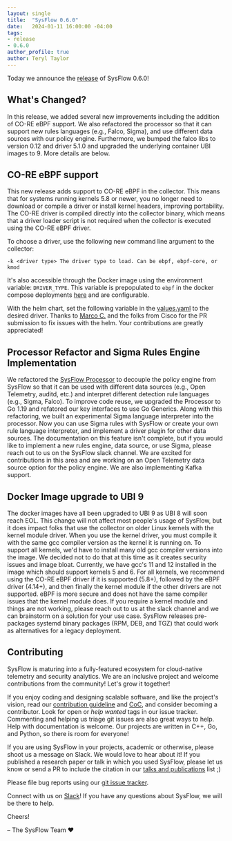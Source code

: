 ```yaml
---
layout: single
title:  "SysFlow 0.6.0"
date:   2024-01-11 16:00:00 -04:00
tags:
- release
- 0.6.0
author_profile: true
author: Teryl Taylor
---
```


Today we announce the [release](https://github.com/orgs/sysflow-telemetry/projects/2) of SysFlow 0.6.0!

## What's Changed?

In this release, we added several new improvements including the addition of CO-RE eBPF support. We also refactored the processor so that it can support new rules languages (e.g., Falco, Sigma), and use different data sources with our policy engine. Furthermore, we bumped the falco libs to version 0.12 and driver 5.1.0 and upgraded the underlying container UBI images to 9. More details are below.

## CO-RE eBPF support

This new release adds support to CO-RE eBPF in the collector. This means that for systems running kernels 5.8 or newer, you no longer need to download or compile a driver or install kernel headers, improving portability. The CO-RE driver is compiled directly into the collector binary, which means that a driver loader script is not required when the collector is executed using the CO-RE eBPF driver.

To choose a driver, use the following new command line argument to the collector:

`-k <driver type> The driver type to load. Can be ebpf, ebpf-core, or kmod`

It's also accessible through the Docker image using the environment variable: `DRIVER_TYPE`.  This variable is prepopulated to `ebpf` in the docker compose deployments [here](https://github.com/sysflow-telemetry/sf-deployments/blob/master/docker/config/.env.collector) and are configurable.

With the helm chart, set the following variable in the [values.yaml](https://github.com/sysflow-telemetry/sf-deployments/blob/e146752b31398a54876571ecd34843b03c4518ac/helm/charts/sf-chart/values.yaml#L114) to the desired driver. Thanks to [Marco C.](https://github.com/Marcondiro) and the folks from Cisco for the PR submission to fix issues with the helm. Your contributions are greatly appreciated!


## Processor Refactor and Sigma Rules Engine Implementation

We refactored the [SysFlow Processor](https://github.com/sysflow-telemetry/sf-processor) to decouple the policy engine from SysFlow so that it can be used with different data sources (e.g., Open Telemetry, auditd, etc.) and interpret different detection rule languages (e.g., Sigma, Falco). To improve code reuse, we upgraded the Processor to Go 1.19 and refatored our key interfaces to use Go Generics. Along with this refactoring, we built an experimental Sigma language interpreter into the processor. Now you can use Sigma rules with SysFlow or create your own rule language interpreter, and implement a driver plugin for other data sources. The documentation on this feature isn't complete, but if you would like to implement a new rules engine, data source, or use Sigma, please reach out to us on the SysFlow slack channel. We are excited for contributions in this area and are working on an Open Telemetry data source option for the policy engine. We are also implementing Kafka support.

## Docker Image upgrade to UBI 9

The docker images have all been upgraded to UBI 9 as UBI 8 will soon reach EOL. This change will not affect most people's usage of SysFlow, but it does impact folks that use the collector on older Linux kernels with the kernel module driver. When you use the kernel driver, you must compile it with the same gcc compiler version as the kernel it is running on. To support all kernels, we'd have to install many old gcc compiler versions into the image. We decided not to do that at this time as it creates security issues and image bloat. Currently, we have gcc's 11 and 12 installed in the image which should support kernels 5 and 6. For all kernels, we recommend using the CO-RE eBPF driver if it is supported (5.8+), followed by the eBPF driver (4.14+), and then finally the kernel module if the other drivers are not supported. eBPF is more secure and does not have the same compiler issues that the kernel module does. If you require a kernel module and things are not working, please reach out to us at the slack channel and we can brainstorm on a solution for your use case. SysFlow releases pre-packages systemd binary packages (RPM, DEB, and TGZ) that could work as alternatives for a legacy deployment.


## Contributing

SysFlow is maturing into a fully-featured ecosystem for cloud-native telemetry and security analytics. We are an inclusive project and welcome contributions from the community! Let's grow it together!

If you enjoy coding and designing scalable software, and like the project's vision, read our [contribution guideline](https://sysflow.readthedocs.io/en/latest/contributing.html) and [CoC](https://sysflow.readthedocs.io/en/latest/coc.html#), and consider becoming a contributor. Look for open or _help wanted_ tags in our issue tracker. Commenting and helping us triage git issues are also great ways to help. Help with documentation is welcome. Our projects are written in C++, Go, and Python, so there is room for everyone!

If you are using SysFlow in your projects, academic or otherwise, please shoot us a message on Slack. We would love to hear about it! If you published a research paper or talk in which you used SysFlow, please let us know or send a PR to include the citation in our [talks and publications](https://sysflow.readthedocs.io/en/latest/publications.html) list ;)

Please file bug reports using our [git issue tracker](https://github.com/sysflow-telemetry/sysflow/issues).

Connect with us on [Slack](https://join.slack.com/t/sysflow-telemetry/shared_invite/enQtODA5OTA3NjE0MTAzLTlkMGJlZDQzYTc3MzhjMzUwNDExNmYyNWY0NWIwODNjYmRhYWEwNGU0ZmFkNGQ2NzVmYjYxMWFjYTM1MzA5YWQ)! If you have any questions about SysFlow, we will be there to help.

Cheers!

&ndash; The SysFlow Team &#9829;

